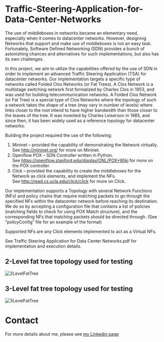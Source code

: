 # Traffic-Steering-Application-for-Data-Center-Networks #
The use of middleboxes in networks became an elementary need, especially when it comes to datacenter networks. However, designing Networks that support and make use of middleboxes is not an easy task. Fortunately, Software Defined Networking (SDN) provides a bunch of astonishing chances and alternatives for such implementations, but also has its own challenges.  

In this project, we aim to utilize the capabilities offered by the use of SDN in order to implement an advanced Traffic Steering Application (TSA) for datacenter networks. Our implementation targets a specific type of networks called Folded Clos Networks (or Fat Trees). A Clos Network is a multistage switching network first formalized by Charles Clos in 1953, and was used for building telecommunication networks. A Folded Clos Network (or Fat Tree) is a special type of Clos Networks where the topology of such a network takes the shape of a tree (may vary in number of levels) where links closer to the root intend to have higher bandwidth than those closer to the leaves of the tree. It was invented by Charles Leiserson in 1985, and since then, it has been widely used as a reference topology for datacenter networks.  

Building the project required the use of the following:  
1)	Mininet – provided the capability of demonstrating the Network virtually.  
See http://mininet.org/ for more on Mininet.  
2)	Openflow POX – SDN Controller written in Python.  
See https://openflow.stanford.edu/display/ONL/POX+Wiki for more on the POX controller.  
3)	Click – provided the capability to create the middleboxes for the Network as click elements, and implement the NFs.  
See http://read.cs.ucla.edu/click/click for more on Click.  

Our implementation supports a Topology with several Network Functions (NFs) and policy chains that require matching packets to go through the specified NFs within the datacenter network before reaching its destination. We do so by accepting a configuration file that contains a list of policies (matching fields to check for using POX Match structure), and the corresponding NFs that matching packets should be directed through. (See “policyConfig” file for an example of the format)  

Supported NFs are any Click elements implemented to act as a Virtual NFs.

See Traffic Steering Application for Data Center Networks.pdf for implementation and execution details.

## 2-Level fat tree topology used for testing ##
![2LevelFatTree](https://github.com/abuhisham25/Traffic-Steering-Application-for-Data-Center-Networks/blob/master/Topologies%20Diagrams/2LevelFatTree.png)

## 3-Level fat tree topology used for testing ##
![3LevelFatTree](https://github.com/abuhisham25/Traffic-Steering-Application-for-Data-Center-Networks/blob/master/Topologies%20Diagrams/3LevelFatTree.png)

# Contact #
For more details about me, please see [my Linkedin page](https://www.linkedin.com/in/abuhisham/)
